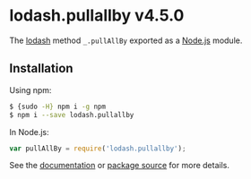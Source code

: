 # lodash.pullallby v4.5.0

The [lodash](https://lodash.com/) method `_.pullAllBy` exported as a [Node.js](https://nodejs.org/) module.

## Installation

Using npm:
```bash
$ {sudo -H} npm i -g npm
$ npm i --save lodash.pullallby
```

In Node.js:
```js
var pullAllBy = require('lodash.pullallby');
```

See the [documentation](https://lodash.com/docs#pullAllBy) or [package source](https://github.com/lodash/lodash/blob/4.5.0-npm-packages/lodash.pullallby) for more details.
